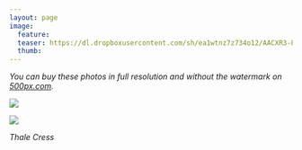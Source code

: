 ```yaml
---
layout: page
image:
  feature:
  teaser: https://dl.dropboxusercontent.com/sh/ea1wtnz7z734o12/AACXR3-P5FUHlB8M7GMbfDP6a/luontokuvat/kes%C3%A4/9/DS35130-245px.jpg
  thumb:
---
```


*You can buy these photos in full resolution and without the watermark on [500px.com](https://500px.com/minimuutticom/galleries/flowers).*

[![](https://dl.dropboxusercontent.com/sh/ea1wtnz7z734o12/AAAVBQobIdOrqK3WWb-dyQ9fa/luontokuvat/kes%C3%A4/9/DS35129-800px.jpg)](https://dl.dropboxusercontent.com/sh/ea1wtnz7z734o12/AABZdJ5X-FswXhWhKDkeiMlga/luontokuvat/kes%C3%A4/9/DS35129.jpg)

[![](https://dl.dropboxusercontent.com/sh/ea1wtnz7z734o12/AAADc1Eb2XA25uY6HgjHY3tta/luontokuvat/kes%C3%A4/9/DS35130-800px.jpg)](https://dl.dropboxusercontent.com/sh/ea1wtnz7z734o12/AAD0qg75nYWJuB0zSmrCqbVea/luontokuvat/kes%C3%A4/9/DS35130.jpg)

*Thale Cress*
